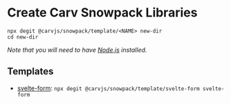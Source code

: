 # Create Carv Snowpack Libraries

```
npx degit @carvjs/snowpack/template/<NAME> new-dir
cd new-dir
```

_Note that you will need to have [Node.js](https://nodejs.org) installed._

## Templates

- [svelte-form](/templates/svelte-form): `npx degit @carvjs/snowpack/template/svelte-form svelte-form`
